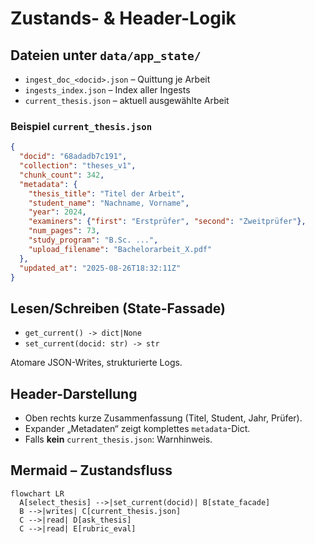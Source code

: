 # Zustands- & Header-Logik

## Dateien unter `data/app_state/`
- `ingest_doc_<docid>.json` – Quittung je Arbeit
- `ingests_index.json` – Index aller Ingests
- `current_thesis.json` – aktuell ausgewählte Arbeit

### Beispiel `current_thesis.json`
```json
{
  "docid": "68adadb7c191",
  "collection": "theses_v1",
  "chunk_count": 342,
  "metadata": {
    "thesis_title": "Titel der Arbeit",
    "student_name": "Nachname, Vorname",
    "year": 2024,
    "examiners": {"first": "Erstprüfer", "second": "Zweitprüfer"},
    "num_pages": 73,
    "study_program": "B.Sc. ...",
    "upload_filename": "Bachelorarbeit_X.pdf"
  },
  "updated_at": "2025-08-26T18:32:11Z"
}
```

## Lesen/Schreiben (State-Fassade)
- `get_current() -> dict|None`
- `set_current(docid: str) -> str`

Atomare JSON-Writes, strukturierte Logs.

## Header-Darstellung
- Oben rechts kurze Zusammenfassung (Titel, Student, Jahr, Prüfer).
- Expander „Metadaten“ zeigt komplettes `metadata`-Dict.
- Falls **kein** `current_thesis.json`: Warnhinweis.

## Mermaid – Zustandsfluss
```mermaid
flowchart LR
  A[select_thesis] -->|set_current(docid)| B[state_facade]
  B -->|writes| C[current_thesis.json]
  C -->|read| D[ask_thesis]
  C -->|read| E[rubric_eval]
```

